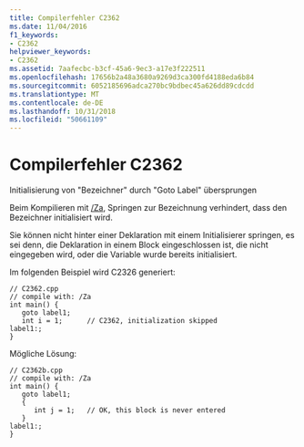 ```yaml
---
title: Compilerfehler C2362
ms.date: 11/04/2016
f1_keywords:
- C2362
helpviewer_keywords:
- C2362
ms.assetid: 7aafecbc-b3cf-45a6-9ec3-a17e3f222511
ms.openlocfilehash: 17656b2a48a3680a9269d3ca300fd4188eda6b84
ms.sourcegitcommit: 6052185696adca270bc9bdbec45a626dd89cdcdd
ms.translationtype: MT
ms.contentlocale: de-DE
ms.lasthandoff: 10/31/2018
ms.locfileid: "50661109"
---
```

# <a name="compiler-error-c2362"></a>Compilerfehler C2362

Initialisierung von "Bezeichner" durch "Goto Label" übersprungen

Beim Kompilieren mit [/Za](../../build/reference/za-ze-disable-language-extensions.md), Springen zur Bezeichnung verhindert, dass den Bezeichner initialisiert wird.

Sie können nicht hinter einer Deklaration mit einem Initialisierer springen, es sei denn, die Deklaration in einem Block eingeschlossen ist, die nicht eingegeben wird, oder die Variable wurde bereits initialisiert.

Im folgenden Beispiel wird C2326 generiert:

```
// C2362.cpp
// compile with: /Za
int main() {
   goto label1;
   int i = 1;      // C2362, initialization skipped
label1:;
}
```

Mögliche Lösung:

```
// C2362b.cpp
// compile with: /Za
int main() {
   goto label1;
   {
      int j = 1;   // OK, this block is never entered
   }
label1:;
}
```